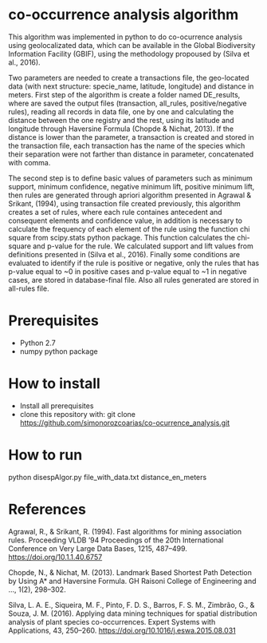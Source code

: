 # co-occurrence analysis algorithm
This algorithm was implemented in python to do co-ocurrence analysis using geolocalizated data, which can be available in the Global Biodiversity Information Facility (GBIF), using the methodology propoused by (Silva et al., 2016). 

Two parameters are needed to create a transactions file, the geo-located data (with next structure: specie_name, latitude, longitude) and distance in meters. First step of the algorithm is create a folder named DE_results, where are saved the output files (transaction, all_rules, positive/negative rules), reading all records in data file, one by one and calculating the distance between the one registry and the rest, using its latitude and longitude through Haversine Formula (Chopde & Nichat, 2013). If the distance is lower than the parameter, a transaction is created and stored in the transaction file, each transaction has the name of the species which their separation were not farther than distance in parameter, concatenated with comma.

The second step is to define basic values of parameters such as minimum support, minimum confidence, negative minimum lift, positive minimum lift, then rules are generated through apriori algorithm presented in Agrawal & Srikant, (1994), using transaction file created previously, this algorithm creates a set of rules, where each rule containes antecedent and consequent elements and confidence value, in addition is necessary to calculate the frequency of each element of the rule using the function chi square from scipy.stats python package. This function calculates the chi-square and p-value for the rule. We calculated support and lift values from definitions presented in (Silva et al., 2016). Finally some conditions are evaluated to identify if the rule is positive or negative, only the rules that has p-value equal to ~0 in positive cases and p-value equal to ~1 in negative cases, are stored in database-final file. Also all rules generated are stored in all-rules file.

# Prerequisites
- Python 2.7
- numpy python package

# How to install
- Install all prerequisites
- clone this repository with:
  git clone https://github.com/simonorozcoarias/co-ocurrence_analysis.git

# How to run
python disespAlgor.py file_with_data.txt distance_en_meters

# References 
Agrawal, R., & Srikant, R. (1994). Fast algorithms for mining association rules. Proceeding VLDB ’94 Proceedings of the 20th International Conference on Very Large Data Bases, 1215, 487–499. https://doi.org/10.1.1.40.6757

Chopde, N., & Nichat, M. (2013). Landmark Based Shortest Path Detection by Using A* and Haversine Formula. GH Raisoni College of Engineering and …, 1(2), 298–302.

Silva, L. A. E., Siqueira, M. F., Pinto, F. D. S., Barros, F. S. M., Zimbrão, G., & Souza, J. M. (2016). Applying data mining techniques for spatial distribution analysis of plant species co-occurrences. Expert Systems with Applications, 43, 250–260. https://doi.org/10.1016/j.eswa.2015.08.031
